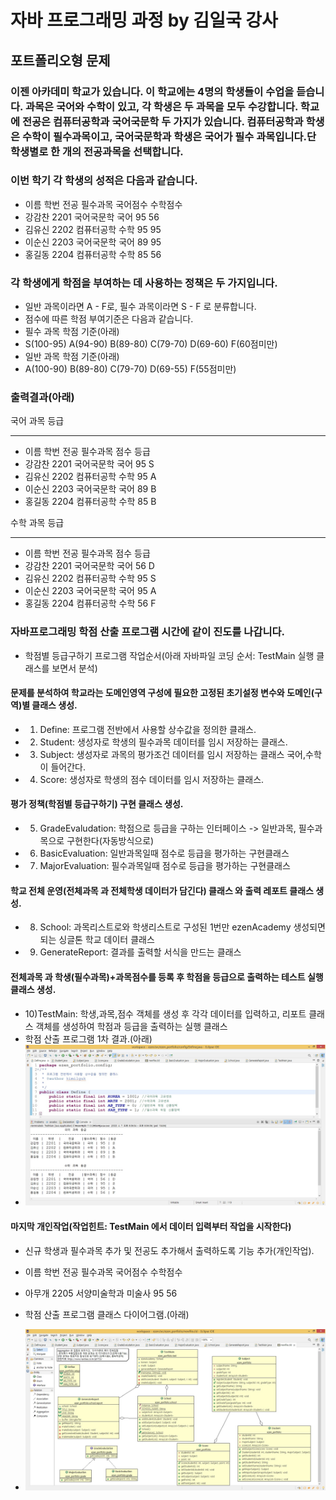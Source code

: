 # 자바 프로그래밍 과정 by 김일국 강사

## 포트폴리오형 문제

### 이젠 아카데미 학교가 있습니다. 이 학교에는 4명의 학생들이 수업을 듣습니다. 과목은 국어와 수학이 있고, 각 학생은 두 과목을 모두 수강합니다. 학교에 전공은 컴퓨터공학과 국어국문학 두 가지가 있습니다. 컴퓨터공학과 학생은 수학이 필수과목이고, 국어국문학과 학생은 국어가 필수 과목입니다.단 학생별로 한 개의 전공과목을 선택합니다.

### 이번 학기 각 학생의 성적은 다음과 같습니다. 
-  이름  학번    전공  필수과목 국어점수 수학점수
-  강감찬 2201 국어국문학  국어      95      56
-  김유신 2202 컴퓨터공학  수학      95      95
-  이순신 2203 국어국문학  국어      89      95
-  홍길동 2204 컴퓨터공학  수학      85      56

### 각 학생에게 학점을 부여하는 데 사용하는 정책은 두 가지입니다.
- 일반 과목이라면 A - F로, 필수 과목이라면 S - F 로 분류합니다.
- 점수에 따른 학점 부여기준은 다음과 같습니다.
- 필수 과목 학점 기준(아래)
- S(100-95)  A(94-90)  B(89-80)  C(79-70)  D(69-60)  F(60점미만)
- 일반 과목 학점 기준(아래)
- A(100-90)  B(89-80)  C(79-70)  D(69-55)  F(55점미만)

### 출력결과(아래)
국어 과목 등급
- ------------------------------
- 이름  학번    전공    필수과목  점수 등급
- 강감찬 2201 국어국문학  국어    95  S
- 김유신 2202 컴퓨터공학  수학    95  A
- 이순신 2203 국어국문학  국어    89  B
- 홍길동 2204 컴퓨터공학  수학    85  B

수학 과목 등급
- ------------------------------
- 이름  학번    전공    필수과목  점수 등급
- 강감찬 2201 국어국문학  국어    56  D
- 김유신 2202 컴퓨터공학  수학    95  S
- 이순신 2203 국어국문학  국어    95  A
- 홍길동 2204 컴퓨터공학  수학    56  F

### 자바프로그래밍 학점 산출 프로그램 시간에 같이 진도를 나갑니다.
- 학점별 등급구하기 프로그램 작업순서(아래 자바파일 코딩 순서: TestMain 실행 클래스를 보면서 분석)

#### 문제를 분석하여 학교라는 도메인영역 구성에 필요한 고정된 초기설정 변수와 도메인(구역)별 클래스 생성.
- 1) Define: 프로그램 전반에서 사용할 상수값을 정의한 클래스.
- 2) Student: 생성자로 학생의 필수과목 데이터를 임시 저장하는 클래스.
- 3) Subject: 생성자로 과목의 평가조건 데이터를 임시 저장하는 클래스 국어,수학이 들어간다.
- 4) Score: 생성자로 학생의 점수 데이터를 임시 저장하는 클래스.

#### 평가 정책(학점별 등급구하기) 구현 클래스 생성.
- 5) GradeEvaludation: 학점으로 등급을 구하는 인터페이스 -> 일반과목, 필수과목으로 구현한다(자동방식으로)
- 6) BasicEvaluation: 일반과목일때 점수로 등급을 평가하는 구현클래스
- 7) MajorEvaluation: 필수과목일때 점수로 등급을 평가하는 구현클래스

#### 학교 전체 운영(전체과목 과 전체학생 데이터가 담긴다) 클래스 와 출력 레포트 클래스 생성.
- 8) School: 과목리스트로와 학생리스트로 구성된 1번만 ezenAcademy 생성되면 되는 싱글톤 학교 데이터 클래스
- 9) GenerateReport: 결과를 출력할 서식을 만드는 클래스

#### 전체과목 과 학생(필수과목)+과목점수를 등록 후 학점을 등급으로 출력하는 테스트 실행 클래스 생성.
- 10)TestMain: 학생,과목,점수 객체를 생성 후 각각 데이터를 입력하고, 리포트 클래스 객체를 생성하여 학점과 등급을 출력하는 실행 클래스
- 학점 산출 프로그램 1차 결과.(아래)
- ![학점 산출 프로그램 결과](../../README/portfolio.jpg)

#### 마지막 개인작업(작업힌트: TestMain 에서 데이터 입력부터 작업을 시작한다)
- 신규 학생과 필수과목 추가 및 전공도 추가해서 출력하도록 기능 추가(개인작업).
- 이름  학번    전공    필수과목  국어점수 수학점수
- 아무개 2205 서양미술학과  미술사    95    56

- 학점 산출 프로그램 클래스 다이어그램.(아래)
- ![학점 산출 프로그램 클래스 다이어그램](../../README/classdiagram.jpg)